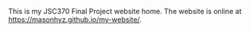 This is my JSC370 Final Project website home. The website is online at https://masonhyz.github.io/my-website/.
